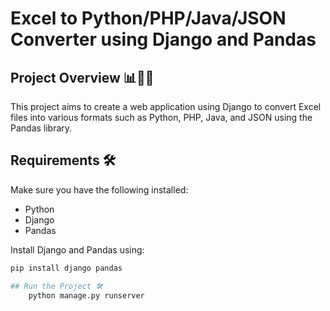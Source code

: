 # Excel to Python/PHP/Java/JSON Converter using Django and Pandas

## Project Overview 📊🐍🌐

This project aims to create a web application using Django to convert Excel files into various formats such as Python, PHP, Java, and JSON using the Pandas library.

## Requirements 🛠️

Make sure you have the following installed:

- Python
- Django
- Pandas

Install Django and Pandas using:

```bash
pip install django pandas

## Run the Project 🛠️
    python manage.py runserver

